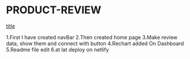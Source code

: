 # PRODUCT-REVIEW
[title](https://grand-daifuku-071631.netlify.app/)


1.First I have created navBar
2.Then created home page
3.Make review data, show them and connect with button
4.Rechart added On Dashboard
5.Readme file edit
6.at lat deploy on netlify